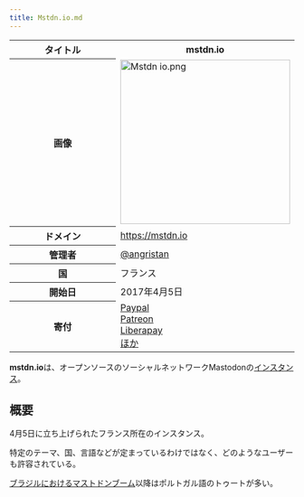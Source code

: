 ```yaml
---
title: Mstdn.io.md
---
```

<div>

<table>
<colgroup>
<col style="width: 50%" />
<col style="width: 50%" />
</colgroup>
<tbody>
<tr class="header">
<th>タイトル</th>
<th><strong>mstdn.io</strong></th>
</tr>

<tr class="odd">
<th>画像</th>
<td><a href="/%E3%83%95%E3%82%A1%E3%82%A4%E3%83%AB:Mstdn_io.png"><img src="/images/thumb/7/7a/Mstdn_io.png/300px-Mstdn_io.png" srcset="/images/thumb/7/7a/Mstdn_io.png/450px-Mstdn_io.png 1.5x, /images/thumb/7/7a/Mstdn_io.png/600px-Mstdn_io.png 2x" width="300" height="291" alt="Mstdn io.png" /></a></td>
</tr>
<tr class="even">
<th scope="row">ドメイン</th>
<td><a href="https://mstdn.io" rel="nofollow">https://mstdn.io</a></td>
</tr>
<tr class="odd">
<th scope="row">管理者</th>
<td><a href="https://mstdn.io/@angristan" rel="nofollow">@angristan</a></td>
</tr>
<tr class="even">
<th scope="row">国</th>
<td>フランス</td>
</tr>
<tr class="odd">
<th scope="row">開始日</th>
<td>2017年4月5日</td>
</tr>
<tr class="even">
<th scope="row">寄付</th>
<td><a href="https://www.paypal.com/cgi-bin/webscr?cmd=_s-xclick&amp;hosted_button_id=84V6984BN44F6" rel="nofollow">Paypal</a><br />
<a href="https://www.patreon.com/Angristan" rel="nofollow">Patreon</a><br />
<a href="https://liberapay.com/Angristan/" rel="nofollow">Liberapay</a><br />
<a href="https://mstdn.io/about/more" rel="nofollow">ほか</a></td>
</tr>
</tbody>
</table>

**mstdn.io**は、オープンソースのソーシャルネットワークMastodonの[インスタンス](/%E3%82%A4%E3%83%B3%E3%82%B9%E3%82%BF%E3%83%B3%E3%82%B9 "インスタンス")。

## 概要

4月5日に立ち上げられたフランス所在のインスタンス。

特定のテーマ、国、言語などが定まっているわけではなく、どのようなユーザーも許容されている。

[ブラジルにおけるマストドンブーム](/%E3%83%96%E3%83%A9%E3%82%B8%E3%83%AB%E3%81%AB%E3%81%8A%E3%81%91%E3%82%8B%E3%83%9E%E3%82%B9%E3%83%88%E3%83%89%E3%83%B3%E3%83%96%E3%83%BC%E3%83%A0 "ブラジルにおけるマストドンブーム")以降はポルトガル語のトゥートが多い。

</div>
